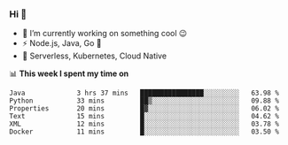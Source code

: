### Hi 👋

<!--
**nodejh/nodejh** is a ✨ _special_ ✨ repository because its `README.md` (this file) appears on your GitHub profile.

Here are some ideas to get you started:

- 🔭 I’m currently working on ...
- 🌱 I’m currently learning ...
- 👯 I’m looking to collaborate on ...
- 🤔 I’m looking for help with ...
- 💬 Ask me about ...
- 📫 How to reach me: ...
- 😄 Pronouns: ...
- ⚡ Fun fact: ...
-->

- 🔭 I’m currently working on something cool :wink:
- ⚡ Node.js, Java, Go :thought_balloon:
- 🤖 Serverless, Kubernetes, Cloud Native

📊 **This week I spent my time on**

<!--START_SECTION:waka-->

```text
Java             3 hrs 37 mins   ████████████████░░░░░░░░░   63.98 %
Python           33 mins         ██▒░░░░░░░░░░░░░░░░░░░░░░   09.88 %
Properties       20 mins         █▓░░░░░░░░░░░░░░░░░░░░░░░   06.02 %
Text             15 mins         █░░░░░░░░░░░░░░░░░░░░░░░░   04.62 %
XML              12 mins         █░░░░░░░░░░░░░░░░░░░░░░░░   03.78 %
Docker           11 mins         █░░░░░░░░░░░░░░░░░░░░░░░░   03.50 %
```

<!--END_SECTION:waka-->


<!--
:traffic_light: **Visitors**

![visitors](https://visitor-badge.glitch.me/badge?page_id=nodejh.nodejh)
-->
